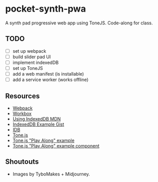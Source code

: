 # pocket-synth-pwa
A synth pad progressive web app using ToneJS. Code-along for class.

## TODO
* [ ] set up webpack
* [ ] build slider pad UI
* [ ] implement indexedDB
* [ ] set up ToneJS
* [ ] add a web manifest (is installable)
* [ ] add a service worker (works offline)

## Resources
* [Webpack](https://webpack.js.org/)
* [Workbox](https://developer.chrome.com/docs/workbox/)
* [Using IndexedDB MDN](https://developer.mozilla.org/en-US/docs/Web/API/IndexedDB_API/Using_IndexedDB)
* [IndexedDB Example Gist](https://gist.github.com/8ctopotamus/fc994dc6217aa9a76b9da8586e8b1286)
* [IDB](https://github.com/jakearchibald/idb)
* [Tone.js](https://github.com/Tonejs/Tone.js)
* [Tone.js "Play Along" example](https://tonejs.github.io/examples/shiny)
* [Tone.js "Play Along" example component](https://github.com/Tonejs/ui/blob/master/src/components/input/slider-pad.ts)

## Shoutouts
* Images by TyboMakes + Midjourney.